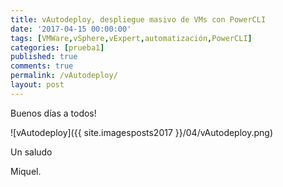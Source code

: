 ```yaml
---
title: vAutodeploy, despliegue masivo de VMs con PowerCLI
date: '2017-04-15 00:00:00'
tags: [VMWare,vSphere,vExpert,automatización,PowerCLI]
categories: [prueba1]
published: true
comments: true
permalink: /vAutodeploy/
layout: post
---
```


Buenos días a todos!


![vAutodeploy]({{ site.imagesposts2017 }}/04/vAutodeploy.png)


 
Un saludo

Miquel.